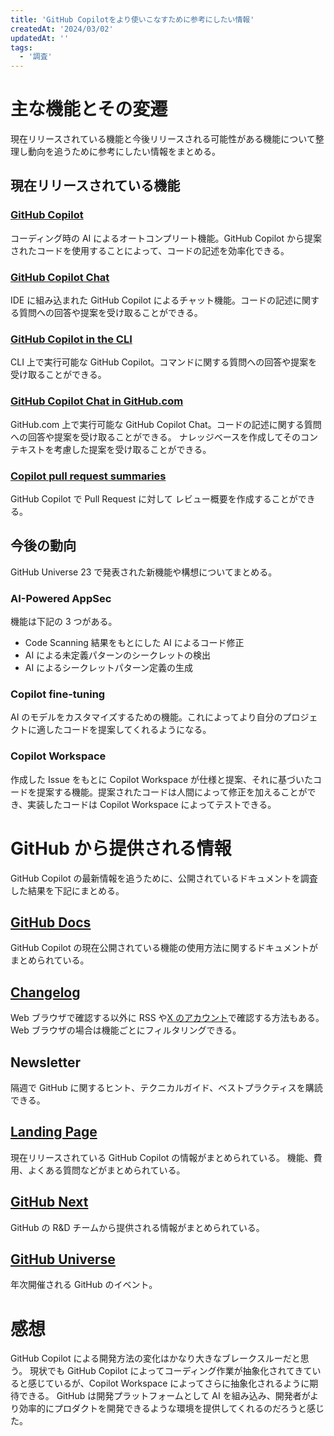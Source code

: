 ```yaml
---
title: 'GitHub Copilotをより使いこなすために参考にしたい情報'
createdAt: '2024/03/02'
updatedAt: ''
tags:
  - '調査'
---
```


# 主な機能とその変遷

現在リリースされている機能と今後リリースされる可能性がある機能について整理し動向を追うために参考にしたい情報をまとめる。

## 現在リリースされている機能

### [GitHub Copilot](https://docs.github.com/copilot/using-github-copilot/getting-started-with-github-copilot)

コーディング時の AI によるオートコンプリート機能。GitHub Copilot から提案されたコードを使用することによって、コードの記述を効率化できる。

### [GitHub Copilot Chat](https://docs.github.com/copilot/github-copilot-chat/about-github-copilot-chat)

IDE に組み込まれた GitHub Copilot によるチャット機能。コードの記述に関する質問への回答や提案を受け取ることができる。

### [GitHub Copilot in the CLI](https://docs.github.com/copilot/github-copilot-in-the-cli/about-github-copilot-in-the-cli)

CLI 上で実行可能な GitHub Copilot。コマンドに関する質問への回答や提案を受け取ることができる。

### [GitHub Copilot Chat in GitHub.com](https://docs.github.com/enterprise-cloud@latest/copilot/github-copilot-enterprise/copilot-chat-in-github/about-github-copilot-chat-in-githubcom)

GitHub.com 上で実行可能な GitHub Copilot Chat。コードの記述に関する質問への回答や提案を受け取ることができる。
ナレッジベースを作成してそのコンテキストを考慮した提案を受け取ることができる。

### [Copilot pull request summaries](https://docs.github.com/enterprise-cloud@latest/copilot/github-copilot-enterprise/copilot-pull-request-summaries/about-copilot-pull-request-summaries)

GitHub Copilot で Pull Request に対して レビュー概要を作成することができる。

## 今後の動向

GitHub Universe 23 で発表された新機能や構想についてまとめる。

### AI-Powered AppSec

機能は下記の 3 つがある。

- Code Scanning 結果をもとにした AI によるコード修正
- AI による未定義パターンのシークレットの検出
- AI によるシークレットパターン定義の生成

### Copilot fine-tuning

AI のモデルをカスタマイズするための機能。これによってより自分のプロジェクトに適したコードを提案してくれるようになる。

### Copilot Workspace

作成した Issue をもとに Copilot Workspace が仕様と提案、それに基づいたコードを提案する機能。提案されたコードは人間によって修正を加えることができ、実装したコードは Copilot Workspace によってテストできる。

# GitHub から提供される情報

GitHub Copilot の最新情報を追うために、公開されているドキュメントを調査した結果を下記にまとめる。

## [GitHub Docs](https://docs.github.com/copilot)

GitHub Copilot の現在公開されている機能の使用方法に関するドキュメントがまとめられている。

## [Changelog](https://github.blog/changelog/)

Web ブラウザで確認する以外に RSS や[X のアカウント](https://twitter.com/ghchangelog)で確認する方法もある。
Web ブラウザの場合は機能ごとにフィルタリングできる。

## Newsletter

隔週で GitHub に関するヒント、テクニカルガイド、ベストプラクティスを購読できる。

## [Landing Page](https://github.com/features/copilot)

現在リリースされている GitHub Copilot の情報がまとめられている。
機能、費用、よくある質問などがまとめられている。

## [GitHub Next](https://githubnext.com/)

GitHub の R&D チームから提供される情報がまとめられている。

## [GitHub Universe](https://githubuniverse.com/)

年次開催される GitHub のイベント。

# 感想

GitHub Copilot による開発方法の変化はかなり大きなブレークスルーだと思う。
現状でも GitHub Copilot によってコーディング作業が抽象化されてきていると感じているが、Copilot Workspace によってさらに抽象化されるように期待できる。
GitHub は開発プラットフォームとして AI を組み込み、開発者がより効率的にプロダクトを開発できるような環境を提供してくれるのだろうと感じた。
